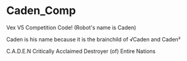 # Caden_Comp
Vex V5 Competition Code! (Robot's name is Caden)

Caden is his name because it is the brainchild of √Caden and Caden²

C.A.D.E.N
Critically
Acclaimed
Destroyer (of)
Entire
Nations
